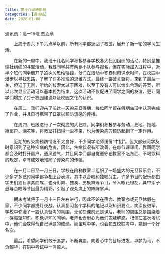 ```yaml
---
title: 第十八周通讯稿
categories: [通讯稿]
date: 2020-01-08
---
```


通讯员：高一16班 贾涵章

　　上周于周六下午六点半以前，所有同学都返回了校园，展开了新一轮的学习生活。

　　在新的一周中，我班十几名同学积极参与学校各大社团组织的活动，特别是推理社组织的寻宝活动，我班同学共有两组小队参与报名，但在实际加入过程中，近半个班的同学展开了这次的思维碰撞，他们在活动中积极利用课余时间，在校园中漫步以寻找思路，了解了许多推理的思维方式，最终一路破关斩将，来到了最后一关，但迫于无奈，所给的线索太过于困难，以至于没有人可以给出合理的答案，所以此次寻宝活动可以基本视为结束。这次活动不仅促进了同学之间的友谊，更让同学们增加了对于校园建设以及校园文化的认识。

　　在周二，我们迎来了长达一天的元旦假期，每位同学都在假期生活中认真完成了作业，并且自行携带了口罩以预防流感的传播。

　　在周四，班级进行了一次彻底的大扫除，同学们积极参与劳动，扫地、拖地、擦窗户、浇花等，将教室打扫得一尘不染，也为传染病的预防起到了一定作用。

　　近期的传染病预防情况不太良好，不少同学老师纷纷“中招”。但大部分同学及时意识到了这种疾病的危害，因此，生病状况有所改善。在每节课课间，靠窗同学都会及时打开窗户，通风透气，并且同学们都自觉遵守在教室不吃东西、不喝饮料的规定，卓有成效地预防了传染病的传播。

　　在一月二日至一月三日，学校在阶梯教室二组织了一场盛大的元旦音乐会，不少多才多艺的同学都争相上台表演，其中以合唱和独唱为主，许多节目的配乐都由学生们独自演奏而成，也有街舞、独奏、民族舞等节目，令人眼花缭乱，其中架子鼓与合唱等节目最为精彩，引起了观众席上的阵阵掌声。

　　期末考试将于一月十三日左右进行，因此不论在宿舍、教室亦或元旦休假在家，不少同学都挑灯夜战，认真复习各个学科的笔记以及知识要点，向深夜进军，学校中弥漫了一股认真备考的氛围，无论在课前还是课后，老师的周围总是围绕着一群渴望知识、积极求知的同学。老师也会耐心为他们答疑解惑，相信在这次考试中，他们会取得令自己满意的成绩。而宝鸡中学，也会在五校联考中，拿到一个好名次。

　　最后，希望同学们敢于追梦，不断奔跑，向着心中的目标进发，以梦为马，不负韶华，在期中考试中一鸣惊人。
